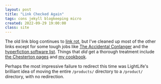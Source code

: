 ```yaml
---
layout: post
title: "Link Checked Again"
tags: cons jekyll blogkeeping micro
created: 2022-09-29 19:00:00
class: site
---
```

The old link blog continues to [link rot](http://en.wikipedia.org/wiki/Link_rot), but I've cleaned up most of the other links except for some tough jobs like [The Accidental Conlanger](/conlang/) and the [hyperfiction software list](/tools/hyperfic/software.html).  Things that *did* get a thorough treatment include [the Chesterton pages](/gkc/) and [my cookbook](/recipes/).

Perhaps the most impressive failure to redirect this time was LightLife's brilliant idea of moving the entire `/products/` directory to a `/product/` directory, with no redirection.
